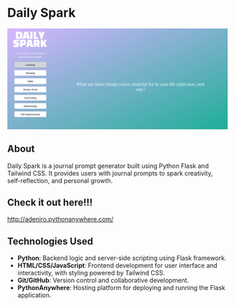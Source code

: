 # Daily Spark

![Screenshot](DailySparkss.png)

## About
Daily Spark is a journal prompt generator built using Python Flask and Tailwind CSS. It provides users with journal prompts to spark creativity, self-reflection, and personal growth.

## Check it out here!!!
http://adeniro.pythonanywhere.com/

## Technologies Used

- **Python**: Backend logic and server-side scripting using Flask framework.
- **HTML/CSS/JavaScript**: Frontend development for user interface and interactivity, with styling powered by Tailwind CSS.
- **Git/GitHub**: Version control and collaborative development.
- **PythonAnywhere**: Hosting platform for deploying and running the Flask application.
